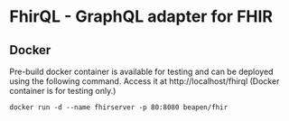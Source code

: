 # FhirQL - GraphQL adapter for FHIR

## Docker

Pre-build docker container is available for testing and can be deployed using the following command. Access it at http://localhost/fhirql
(Docker container is for testing only.)
```
docker run -d --name fhirserver -p 80:8080 beapen/fhir
```